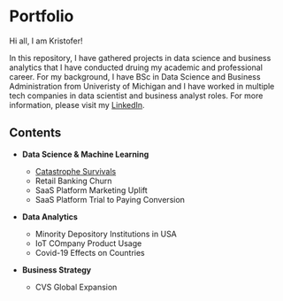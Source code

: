 # Portfolio
Hi all, I am Kristofer!

In this repository, I have gathered projects in data science and business analytics that I have conducted druing my academic and professional career. For my background, I have BSc in Data Science and Business Administration from Univeristy of Michigan and I have worked in multiple tech companies in data scientist and business analyst roles. For more information, please visit my [LinkedIn](https://www.linkedin.com/in/kristofer-siimar-b87035173/). 

## Contents
* **Data Science & Machine Learning**
  * [Catastrophe Survivals](https://github.com/kristofersiimar/portfolio/tree/main/Catastrophe%20Survivals)
  * Retail Banking Churn
  * SaaS Platform Marketing Uplift
  * SaaS Platform Trial to Paying Conversion

* **Data Analytics**
  * Minority Depository Institutions in USA
  * IoT COmpany Product Usage 
  * Covid-19 Effects on Countries 

* **Business Strategy**
  *  CVS Global Expansion 
